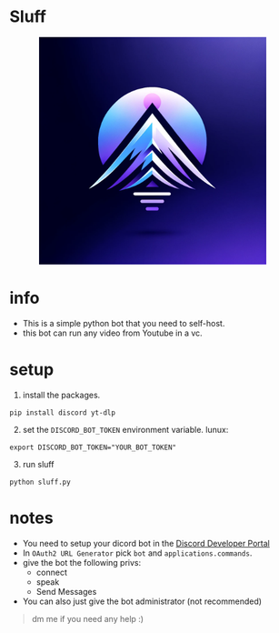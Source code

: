 # Sluff
<div style="text-align: center;">
  <img src="./logo.png" alt="logo" width="400"/>
</div>


# info
- This is a simple python bot that you need to self-host.
- this bot can run any video from Youtube in a vc.

# setup
1.  install the packages.
```
pip install discord yt-dlp
```
2. set the `DISCORD_BOT_TOKEN` environment variable.
lunux:
```
export DISCORD_BOT_TOKEN="YOUR_BOT_TOKEN"
```
3. run sluff
```
python sluff.py
```
# notes
- You need to setup your dicord bot in the [Discord Developer Portal](https://discord.com/developers/applications)
- In `OAuth2 URL Generator` pick `bot` and `applications.commands`.
- give the bot the following privs:
    - connect
    - speak
    - Send Messages
- You can also just give the bot administrator (not recommended)
   
> dm me if you need any help :)



